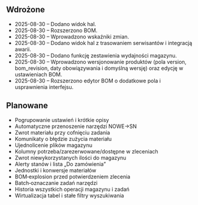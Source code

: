 ## Wdrożone
- 2025-08-30 – Dodano widok hal.
- 2025-08-30 – Rozszerzono BOM.
- 2025-08-30 – Wprowadzono wskaźniki zmian.
- 2025-08-30 – Dodano widok hal z trasowaniem serwisantów i integracją awarii.
- 2025-08-30 – Dodano funkcję zestawienia wydajności magazynu.
- 2025-08-30 – Wprowadzono wersjonowanie produktów (pola version, bom_revision,
  daty obowiązywania i domyślną wersję) oraz edycję w ustawieniach BOM.
- 2025-08-30 – Rozszerzono edytor BOM o dodatkowe pola i usprawnienia interfejsu.

## Planowane
- Pogrupowanie ustawień i krótkie opisy
- Automatyczne przenoszenie narzędzi NOWE→SN
- Zwrot materiału przy cofnięciu zadania
- Komunikaty o błędzie zużycia materiału
- Ujednolicenie plików magazynu
- Kolumny potrzeba/zarezerwowane/dostępne w zleceniach
- Zwrot niewykorzystanych ilości do magazynu
- Alerty stanów i lista „Do zamówienia”
- Jednostki i konwersje materiałów
- BOM‑explosion przed potwierdzeniem zlecenia
- Batch‑oznaczanie zadań narzędzi
- Historia wszystkich operacji magazynu i zadań
- Wirtualizacja tabel i stałe filtry wyszukiwania
